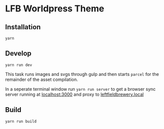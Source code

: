 # LFB Worldpress Theme

## Installation

`yarn`

## Develop

`yarn run dev`

This task runs images and svgs through gulp and then starts `parcel` for the remainder of the asset compilation.

In a seperate terminal window run `yarn run server` to get a browser sync server running at [localhost:3000](http://localhost:3000) and proxy to [leftfieldbrewery.local](http://leftfieldbrewery.local)

## Build

`yarn run build`

